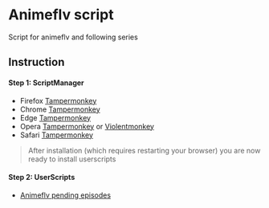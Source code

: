 # Animeflv script

Script for animeflv and following series

## Instruction

#### Step 1: ScriptManager

- Firefox [Tampermonkey](https://addons.mozilla.org/firefox/addon/tampermonkey/)
- Chrome [Tampermonkey](https://chrome.google.com/webstore/detail/tampermonkey/dhdgffkkebhmkfjojejmpbldmpobfkfo)
- Edge [Tampermonkey](https://microsoftedge.microsoft.com/addons/detail/tampermonkey/iikmkjmpaadaobahmlepeloendndfphd)
- Opera [Tampermonkey](https://addons.opera.com/extensions/details/tampermonkey-beta/) or [Violentmonkey](https://addons.opera.com/extensions/details/violent-monkey/)
- Safari [Tampermonkey](https://apps.apple.com/app/tampermonkey/id6738342400)

> After installation (which requires restarting your browser) you are now ready to install userscripts

#### Step 2: UserScripts

- [Animeflv pending episodes](https://github.com/d0whc3r/animeflv-script/raw/refs/heads/master/animeflv.user.js)

